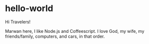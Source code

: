 # hello-world

Hi Travelers!

Marwan here, I like Node.js and Coffeescript.
I love God, my wife, my friends/family, computers, and cars, in that order.
